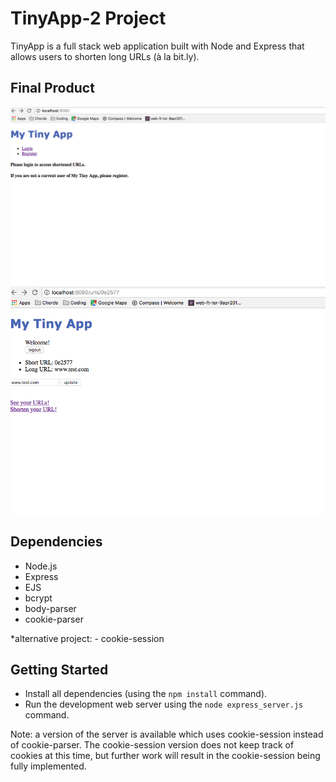 # TinyApp-2 Project

TinyApp is a full stack web application built with Node and Express that allows users to shorten long URLs (à la bit.ly).

## Final Product

![Login page](https://github.com/camueljackson/TinyApp-2/blob/master/loginPage.png?raw=true)
![Page showing shortened URL and long URL, available for edit.](https://github.com/camueljackson/TinyApp-2/blob/master/URLShowPage.png?raw=true)

## Dependencies

- Node.js
- Express
- EJS
- bcrypt
- body-parser
- cookie-parser

*alternative project: - cookie-session

## Getting Started

- Install all dependencies (using the `npm install` command).
- Run the development web server using the `node express_server.js` command.


Note:  a version of the server is available which uses cookie-session instead of cookie-parser. The cookie-session version does not keep track of cookies at this time, but further work will result in the cookie-session being fully implemented.
